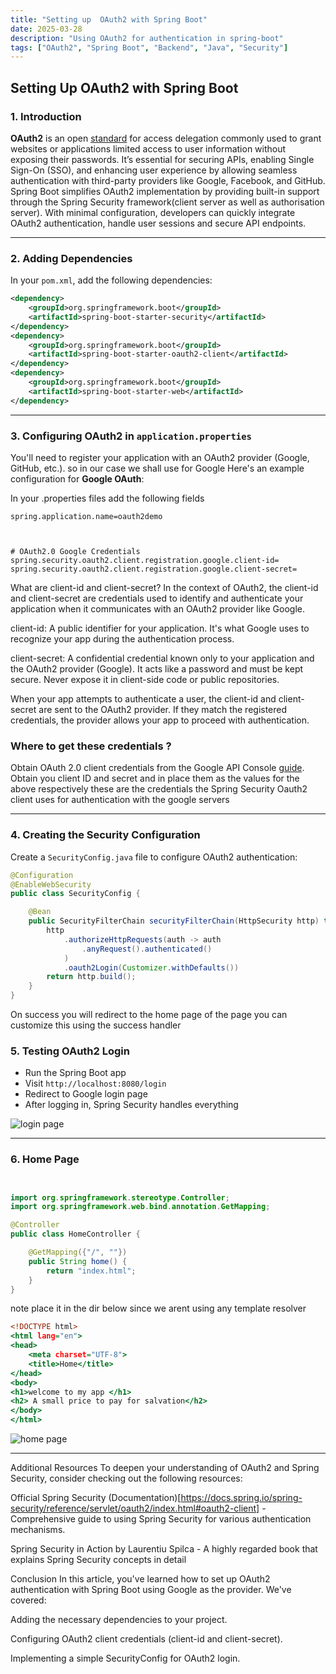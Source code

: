 ```yaml
---
title: "Setting up  OAuth2 with Spring Boot"
date: 2025-03-28
description: "Using OAuth2 for authentication in spring-boot"
tags: ["OAuth2", "Spring Boot", "Backend", "Java", "Security"]
---
```


##  Setting Up OAuth2 with Spring Boot

### 1. Introduction  
  
**OAuth2** is an open [standard](https://auth0.com/intro-to-iam/what-is-oauth-2)
for access delegation  commonly used to grant websites or applications limited access to user information without exposing their passwords. It’s essential for securing APIs, enabling Single Sign-On (SSO), and enhancing user experience by allowing seamless authentication with third-party providers like Google, Facebook, and GitHub.
Spring Boot simplifies OAuth2 implementation by providing built-in support through the Spring Security framework(client server as well as authorisation server). With minimal configuration, developers can quickly integrate OAuth2 authentication, handle user sessions and secure API endpoints.

 

---

### 2. Adding Dependencies  
In your `pom.xml`, add the following dependencies:  

```xml
<dependency>
    <groupId>org.springframework.boot</groupId>
    <artifactId>spring-boot-starter-security</artifactId>
</dependency>
<dependency>
    <groupId>org.springframework.boot</groupId>
    <artifactId>spring-boot-starter-oauth2-client</artifactId>
</dependency>
<dependency>
    <groupId>org.springframework.boot</groupId>
    <artifactId>spring-boot-starter-web</artifactId>
</dependency>
```
---

### 3. Configuring OAuth2 in `application.properties`  
You'll need to register your application with an OAuth2 provider (Google, GitHub, etc.).
so in our case we shall use for Google 
 Here's an example configuration for **Google OAuth**:  


In your .properties files add the following fields
```application.properties
spring.application.name=oauth2demo



# OAuth2.0 Google Credentials
spring.security.oauth2.client.registration.google.client-id=
spring.security.oauth2.client.registration.google.client-secret=
```

 What are client-id and client-secret?
In the context of OAuth2, the client-id and client-secret are credentials used to identify and authenticate your application when it communicates with an OAuth2 provider like Google.

client-id: A public identifier for your application. It's what Google uses to recognize your app during the authentication process.

client-secret: A confidential credential known only to your application and the OAuth2 provider (Google). It acts like a password and must be kept secure. Never expose it in client-side code or public repositories.

When your app attempts to authenticate a user, the client-id and client-secret are sent to the OAuth2 provider. If they match the registered credentials, the provider allows your app to proceed with authentication.

### Where to get these credentials ? 

Obtain OAuth 2.0 client credentials from the Google API Console [guide](https://support.google.com/googleapi/answer/6158849?hl=en).
Obtain you client ID and secret and in place them  as the values for the above respectively 
these are the credentials the Spring Security Oauth2 client uses for authentication with the google servers

---

### 4. Creating the Security Configuration  
Create a `SecurityConfig.java` file to configure OAuth2 authentication:  

```java
@Configuration
@EnableWebSecurity
public class SecurityConfig {

    @Bean
    public SecurityFilterChain securityFilterChain(HttpSecurity http) throws Exception {
        http
            .authorizeHttpRequests(auth -> auth
                .anyRequest().authenticated()
            )
            .oauth2Login(Customizer.withDefaults())
        return http.build();
    }
}
```
On success you will redirect to the home page of the page you can customize this using the success handler 


### 5. Testing OAuth2 Login  
- Run the Spring Boot app  
- Visit `http://localhost:8080/login`  
- Redirect to Google login page  
- After logging in, Spring Security handles everything  

![login page](/static/images/oauthlogin_firstpost_example.png)

---

### 6. Home Page 


```java HomeController


import org.springframework.stereotype.Controller;
import org.springframework.web.bind.annotation.GetMapping;

@Controller
public class HomeController {

    @GetMapping({"/", ""})
    public String home() {
        return "index.html";
    }
}

```
note place it in the dir below since we arent using any template resolver
```src/main/resources/static/index.htmlindex.html
<!DOCTYPE html>
<html lang="en">
<head>
    <meta charset="UTF-8">
    <title>Home</title>
</head>
<body>
<h1>welcome to my app </h1>
<h2> A small price to pay for salvation</h2>
</body>
</html>

```

![home page](/static/images/home_first_post.png)


  

---

Additional Resources
To deepen your understanding of OAuth2 and Spring Security, consider checking out the following resources:

Official Spring Security (Documentation)[https://docs.spring.io/spring-security/reference/servlet/oauth2/index.html#oauth2-client] - Comprehensive guide to using Spring Security for various authentication mechanisms.

Spring Security in Action by Laurentiu Spilca - A highly regarded book that explains Spring Security concepts in detail 

Conclusion
In this article, you've learned how to set up OAuth2 authentication with Spring Boot using Google as the provider. We've covered:

Adding the necessary dependencies to your project.

Configuring OAuth2 client credentials (client-id and client-secret).

Implementing a simple SecurityConfig for OAuth2 login.

  

